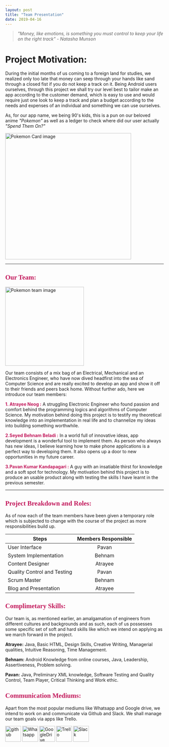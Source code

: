 ```yaml
---
layout: post
title: "Team Presentation"
date: 2019-04-16
---
```


> *"Money, like emotions, is something you must control to keep your life on the right track"  - Natasha Munson*


<h1>Project Motivation:</h1>

During the initial months of us coming to a foreign land for studies, we realized only too late that money can seep through your hands like sand through a closed fist if you do not keep a track on it. Being Android users ourselves, through this project we shall try our level best to tailor make an app according to the customer demand, which is easy to use and would require just one look to keep a track and plan a budget according to the needs and expenses of an individual and something we can use ourselves.

As, for our app name, we being 90's kids, this is a pun on our beloved anime *"Pokemon"* as well as a ledger to check where did our user actually *"Spend Them On?"*


<img src="{{site.baseurl}}/images/PokeCard.jpg" alt="Pokemon Card image" width="400" align = "middle" />


***
## **<span style="color:#C2185B; font-family:Cursive">Our Team:</span>**
<img src="{{site.baseurl}}/images/team_pokemon.jpg" alt="Pokemon team image" width="250" align = "middle" />





Our team consists of a mix bag of an Electrical, Mechanical and an Electronics Engineer, who have now dived headfirst into the sea of Computer Science and are  really excited to develop an app and show it off to their friends and peers back home. Without further ado, here we introduce our team members:

**<span style="color:#C2185B">1. Atrayee Neog :</span>** A struggling Electronic Engineer who found passion and comfort behind the programming logics and algorithms of Computer Science. My motivation behind doing this project is to testify my theoretical knowledge into an implementation in real life and to channelize my ideas into building something worthwhile.

**<span style="color:#C2185B">2.Seyed Behnam Beladi :</span>** In a world full of innovative ideas, app development is a wonderful tool to implement them. As person who always has new ideas, I believe learning how to make phone applications is a perfect way to developing them. It also opens up a door to new opportunities in my future career.

**<span style="color:#C2185B">3.Pavan Kumar Kandapagari :</span>** A guy with an insatiable thirst for knowledge and a soft spot for technology. My motivation behind this project is to produce an usable product along with testing the skills I have learnt in the previous semester.


***
## **<span style="color:#C2185B; font-family:Cursive"> Project Breakdown and Roles:</span>**

As of now each of the team members have been given a temporary role which is subjected to change with the course of the project as more responsibilities build up.

 | Steps       | Members Responsible           |
 |------------- |:-------------:|
 | User Interface     | Pavan |
 | System Implementation    | Behnam      |
 | Content Designer | Atrayee     |
 | Quality Control and Testing     | Pavan |
 | Scrum Master    | Behnam      |
 | Blog and Presentation | Atrayee     |


## **<span style="color:#C2185B;font-family:Cursive">Complimetary Skills:</span>**

Our team is, as mentioned earlier, an amalgamation of engineers from different cultures and backgrounds and as such, each of us possesses some specific set of soft and hard skills like which we intend on applying as we march forward in the project.

**Atrayee:**   Java, Basic HTML, Design Skills, Creative Writing, Managerial qualities, Intuitive Reasoning, Time Management.

**Behnam:** Android Knowledge from online courses, Java, Leadership, Assertiveness, Problem solving.

**Pavan:** Java, Preliminary XML knowledge, Software Testing and Quality Control, Team Player, Critical Thinking and Work ethic.
## **<span style= "color:#C2185B;font-family:Cursive">Communication Mediums:</span>**



Apart from the most popular mediums like Whatsapp and Google drive, we intend to work on and communicate via Github and Slack. We shall manage our team goals via apps like Trello.

<a href="https://github.com/" target="_blank"><img src="{{site.baseurl}}/images/GitHub-Mark-120px-plus.png" alt="github" width="50"/></a>
<a href="https://www.whatsapp.com/" target="_blank"><img src="{{site.baseurl}}/images/WhatsApp_Logo_1.png" alt="Whatsapp" width="50"/></a>
<a href="https://drive.google.com/" target="_blank"><img src="{{site.baseurl}}/images/Google_Drive_logo.png" alt="GoogleDrive" width="50"/></a>
<a href="https://trello.com" target="_blank"><img src="{{site.baseurl}}/images/trello_logo.png" alt="Trello" width="50"/></a>
<a href="https://slack.com" target="_blank"><img src="{{site.baseurl}}/images/slack-logo-icon.png" alt="Slack" width="50"/></a>

